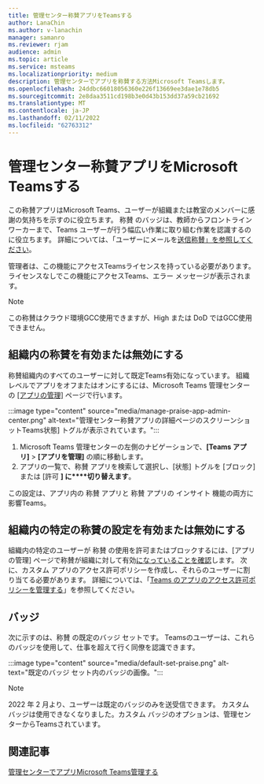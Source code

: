 ```yaml
---
title: 管理センター称賛アプリをTeamsする
author: LanaChin
ms.author: v-lanachin
manager: samanro
ms.reviewer: rjam
audience: admin
ms.topic: article
ms.service: msteams
ms.localizationpriority: medium
description: 管理センターでアプリを称賛する方法Microsoft Teamsします。
ms.openlocfilehash: 24ddbc66018056360e226f13669ee3dae1e78db5
ms.sourcegitcommit: 2e8daa3511cd198b3e0d43b153dd37a59cb21692
ms.translationtype: MT
ms.contentlocale: ja-JP
ms.lasthandoff: 02/11/2022
ms.locfileid: "62763312"
---
```

# <a name="manage-the-praise-app-in-the-microsoft-teams-admin-center"></a>管理センター称賛アプリをMicrosoft Teamsする

この称賛アプリはMicrosoft Teams、ユーザーが組織または教室のメンバーに感謝の気持ちを示すのに役立ちます。 称賛 のバッジは、教師からフロントライン ワーカーまで、Teams ユーザーが行う幅広い作業に取り組む作業を認識するのに役立ちます。 詳細については、「ユーザーにメールを[送信称賛」を参照してください](https://support.microsoft.com/office/send-praise-to-people-50f26b47-565f-40fe-8642-5ca2a5ed261e)。

管理者は、この機能にアクセスTeamsライセンスを持っている必要があります。 ライセンスなしでこの機能にアクセスTeams、エラー メッセージが表示されます。

> [!NOTE]
> この称賛はクラウド環境GCC使用できますが、High または DoD ではGCC使用できません。

## <a name="enable-or-disable-praise-in-your-organization"></a>組織内の称賛を有効または無効にする

称賛組織内のすべてのユーザーに対して既定Teams有効になっています。 組織レベルでアプリをオフまたはオンにするには、Microsoft Teams 管理センターの [[アプリの管理]](manage-apps.md) ページで行います。

:::image type="content" source="media/manage-praise-app-admin-center.png" alt-text="管理センター称賛アプリの詳細ページのスクリーンショットTeams状態] トグルが表示されています。":::

1. Microsoft Teams 管理センターの左側のナビゲーションで、**[Teams アプリ]** > **[アプリを管理]** の順に移動します。
2. アプリの一覧で、称賛 アプリを検索して選択し、[状態] トグルを [ブロック] または  [許可 **] に****切り替えます**。

この設定は、アプリ内の 称賛 アプリと 称賛 アプリの インサイト 機能の両方に影響Teams。

## <a name="enable-or-disable-praise-for-specific-users-in-your-organization"></a>組織内の特定の称賛の設定を有効または無効にする

組織内の特定のユーザーが 称賛 の使用を許可またはブロックするには、[アプリの管理] ページで称賛が組織に対して有効[になっていることを確認](manage-apps.md)します。 次に、カスタム アプリのアクセス許可ポリシーを作成し、それらのユーザーに割り当てる必要があります。 詳細については、「[Teams のアプリのアクセス許可ポリシーを管理する](teams-app-permission-policies.md)」を参照してください。

## <a name="badges"></a>バッジ

次に示すのは、称賛 の既定のバッジ セットです。 Teamsのユーザーは、これらのバッジを使用して、仕事を超えて行く同僚を認識できます。

:::image type="content" source="media/default-set-praise.png" alt-text="既定のバッジ セット内のバッジの画像。":::

> [!NOTE]
> 2022 年 2 月より、ユーザーは既定のバッジのみを送受信できます。 カスタム バッジは使用できなくなりました。カスタム バッジのオプションは、管理センターからTeamsされています。

## <a name="related-articles"></a>関連記事

[管理センターでアプリMicrosoft Teams管理する](manage-apps.md)